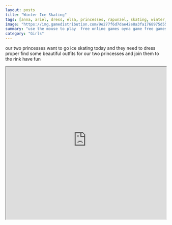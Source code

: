```yaml
---
layout: posts
title: "Winter Ice Skating"
tags: [anna, ariel, dress, elsa, princesses, rapunzel, skating, winter, free, online, games, oyna, game, free, games, play, play, games]
image: "https://img.gamedistribution.com/9e277f6d7dae42e8a3fa1768975d5511.jpg"
summary: "use the mouse to play  free online games oyna game free games play play games"
category: "Girls"
---
```


our two princesses want to go ice skating today and they need to dress proper find some beautiful outfits for our two princesses and join them to the rink have fun

<iframe width="100%" height="480px;" src="https://html5.gamedistribution.com/9e277f6d7dae42e8a3fa1768975d5511/"></iframe>